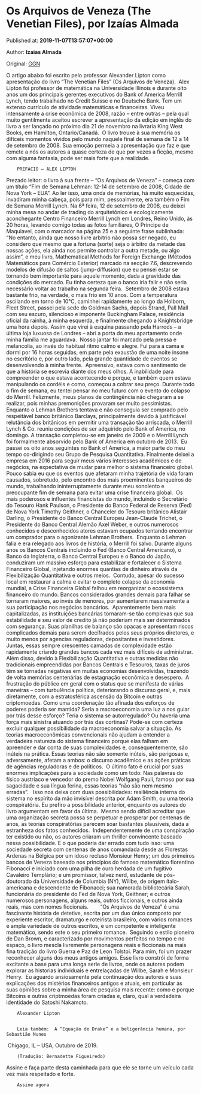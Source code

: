 
# Os Arquivos de Veneza (The Venetian Files), por Izaías Almada

Published at: **2019-11-07T13:57:07+00:00**

Author: **Izaias Almada**

Original: [GGN](https://jornalggn.com.br/cronica/os-arquivos-de-veneza-the-venetian-files-por-izaias-almada-2/)

O artigo abaixo foi escrito pelo professor Alexander Lipton como apresentação do livro “The Venetian Files” (Os Arquivos de Veneza). 
Alex Lipton foi professor de matemática na Universidade Illinois e durante oito anos um dos principais gerentes executivos do Bank of America Merrill Lynch, tendo trabalhado no Credit Suisse e no Deutsche Bank. Tem um extenso currículo de atividade matemáticas e financeiras. Viveu intensamente a crise econômica de 2008, razão – entre outras – pela qual muito gentilmente aceitou escrever a apresentação da edição em inglês do livro a ser lançado no próximo dia 21 de novembro na livraria King West Books, em Hamilton, Ontario/Canadá. 
O livro trouxe à sua memória os difíceis momentos vividos pelo mundo naquele final de semana de 12 a 14 de setembro de 2008. Sua emoção permeia a apresentação que faz e que remete a nós os autores a quase certeza de que por vezes a ficção, mesmo com alguma fantasia, pode ser mais forte que a realidade.

        PREFÁCIO – ALEX LIPTON
      
Prezado leitor: o livro à sua frente – “Os Arquivos de Veneza” – começa com um título “Fim de Semana Lehman: 12-14 de setembro de 2008, Cidade de Nova York – EUA”. Ao ler isso, uma onda de memórias, há muito esquecidas, invadiram minha cabeça, pois para mim, pessoalmente, era também o Fim de Semana Merrill Lynch.
Na 6ª feira, 12 de setembro de 2008, eu deixei minha mesa no andar de trading do arquitetônico e ecologicamente aconchegante Centro Financeiro Merrill Lynch em Londres, Reino Unido, às 20 horas, levando comigo todas as fotos familiares, O Príncipe de Maquiavel, com o marcador na página 25 e a seguinte frase sublinhada: “No entanto, ainda que nosso livre arbítrio não possa ser negado, eu considero que mesmo que a fortuna (sorte) seja o árbitro da metade das nossas ações, ela ainda nos permite controlar a outra metade, ou algo assim”, e meu livro, Mathematical Methods for Foreign Exchange (Métodos Matemáticos para Comércio Exterior) marcado na secção 7.6, descrevendo modelos de difusão de saltos (jump-diffusion) que eu pensei estar se tornando bem importante para aquele momento, dada a gravidade das condições do mercado. Eu tinha certeza que o banco iria falir e não seria necessário voltar ao trabalho na segunda feira. 
Setembro de 2008 estava bastante frio, na verdade, o mais frio em 10 anos. Com a temperatura oscilando em torno de 10°C, caminhei rapidamente ao longo da Holborn, Fleet Street, passei pela sede do Goldman Sachs, depois Strand, Pall Mall com seu escuro, silencioso e imponente Buckingham Palace, residência oficial da rainha, à minha esquerda, e finalmente chegando a Knightsbridge uma hora depois.
Assim que virei à esquina passando pela Harrods – a última loja luxuosa de Londres – abri a porta do meu apartamento onde minha família me aguardava.  Nosso jantar foi marcado pela pressa e melancolia, ao invés do habitual ritmo calmo e alegre. Fui para a cama e dormi por 16 horas seguidas, em parte pela exaustão de uma noite insone no escritório e, por outro lado, pela grande quantidade de eventos se desenvolvendo à minha frente. 
Apreensivo, estava com o sentimento de que a história se escrevia diante dos meus olhos. A inabilidade para compreender o que estava acontecendo e porque, e também quem estava manipulando os cordéis e como, começou a cobrar seu preço.
Durante todo o fim de semana, eu tentei pensar no meu futuro com o evento do colapso do Merrill. Felizmente, meus planos de contingência não chegaram a se realizar, pois minhas premonições provaram ser muito pessimistas. 
Enquanto o Lehman Brothers tentava e não conseguia ser comprado pelo respeitável banco britânico Barclays, principalmente devido à justificável relutância dos britânicos em permitir uma transação tão arriscada, o Merrill Lynch & Co. reuniu condições de ser adquirido pelo Bank of America, no domingo. A transação completou-se em janeiro de 2009 e o Merrill Lynch foi formalmente absorvido pelo Bank of America em outubro de 2013. 
Eu passei os oito anos seguintes no Bank of America, a maior parte do meu tempo co-dirigindo seu Grupo de Pesquisa Quantitativa. Finalmente deixei a empresa em 2016 para seguir meus vários interesses acadêmicos e de negócios, na expectativa de mudar para melhor o sistema financeiro global.
Pouco sabia eu que os eventos que afetaram minha trajetória de vida foram causados, sobretudo, pelo encontro dos mais proeminentes banqueiros do mundo, trabalhando ininterruptamente durante meu sonolento e preocupante fim de semana para evitar uma crise financeira global. 
Os mais poderosos e influentes financistas do mundo, incluindo o Secretário do Tesouro Hank Paulson, o Presidente do Banco Federal de Reserva (Fed) de Nova York Timothy Geithner, o Chanceler do Tesouro britânico Alistair Darling, o Presidente do Banco Central Europeu Jean-Claude Trichet, o Presidente do Banco Central Alemão Axel Weber, e outros numerosos conhecidos e desconhecidos atores estavam ocupados tentando encontrar um comprador para o agonizante Lehman Brothers. 
Enquanto o Lehman falia e era relegado aos livros de história, o Merrill foi salvo. Durante alguns anos os Bancos Centrais incluindo o Fed (Banco Central Americano), o Banco da Inglaterra, o Banco Central Europeu e o Banco do Japão, conduziram um massivo esforço para estabilizar e fortalecer o Sistema Financeiro Global, injetando enormes quantias de dinheiro através da Flexibilização Quantitativa e outros meios. 
Contudo, apesar do sucesso local em restaurar a calma e evitar o completo colapso da economia mundial, a Crise Financeira Global falhou em reorganizar o ecossistema financeiro do mundo. Bancos considerados grandes demais para falhar se tornaram maiores, ao invés de menores, por aumentarem massivamente a sua participação nos negócios bancários. 
Aparentemente bem mais capitalizadas, as instituições bancárias tornaram-se tão complexas que sua estabilidade e seu valor de credito já não poderiam mais ser determinados com segurança. Suas planilhas de balanço são opacas e apresentam riscos complicados demais para serem decifrados pelos seus próprios diretores, e muito menos por agencias reguladoras, depositantes e investidores. 
Juntas, essas sempre crescentes camadas de complexidade estão rapidamente criando grandes bancos cada vez mais difíceis de administrar. Além disso, devido à Flexibilização Quantitativa e outras medidas não tradicionais empreendidas por Bancos Centrais e Tesouros, taxas de juros têm se tornadas negativas em muitas economias desenvolvidas, trazendo de volta memórias centenárias de estagnação econômica e desespero. 
A frustração do público em geral com o status quo se manifesta de várias maneiras – com turbulência política, deteriorando o discurso geral, e, mais diretamente, com a estratosférica ascensão da Bitcoin e outras criptomoedas.
Como uma coordenação tão afinada dos esforços de poderes poderia ser mantida? Seria a macroeconomia uma luz a nos guiar por trás desse esforço? Teria o sistema se autorregulado? Ou haveria uma força mais sinistra atuando por trás das cortinas?
Pode-se com certeza excluir qualquer possibilidade da macroeconomia salvar a situação. As teorias macroeconômicas convencionais não ajudam a entender a verdadeira natureza do sistema financeiro porque elas falham em apreender e dar conta de suas complexidades e, consequentemente, são inúteis na prática. Essas teorias não são somente inúteis, são perigosas e, adversamente, afetam a ambos: o discurso acadêmico e as ações práticas de agências reguladoras e de políticos. 
O último fato é crucial por suas enormes implicações para a sociedade como um todo: Nas palavras do físico austríaco e vencedor do premo Nobel Wolfgang Pauli, famoso por sua sagacidade e sua língua ferina, essas teorias “não são nem mesmo erradas”.  
Isso nos deixa com duas possibilidades: resiliência interna do sistema no espírito da mão invisível descrita por Adam Smith, ou uma teoria conspiratória. Eu prefiro a possibilidade anterior, enquanto os autores do livro argumentam em favor da última. 
Mesmo sendo difícil acreditar que uma organização secreta possa se perpetuar e prosperar por centenas de anos, as teorias conspiratórias parecem soar bastantes plausíveis, dada a estranheza dos fatos conhecidos. 
Independentemente de uma conspiração ter existido ou não, os autores criaram um thriller convincente baseado nessa possibilidade. E o que poderia dar errado com tudo isso: uma sociedade secreta com centenas de anos comandada desde as Florestas Ardenas na Bélgica por um idoso recluso Monsieur Henry; um dos primeiros bancos de Veneza baseado nos princípios do famoso matemático florentino Fibonacci e iniciado com uma pilha de ouro herdada de um fugitivo Cavaleiro Templário; e um promissor, talvez nerd, estudante de pós-doutorado da Universidade de Columbia (NY), Willbe, de origem ítalo-americana e descendente de Fibonacci; sua namorada bibliotecária Sarah, funcionária do presidente do Fed de Nova York, Geithner; e outros numerosos personagens, alguns reais, outros ficcionais, e outros ainda reais, mas com nomes ficcionais.       
“Os Arquivos de Veneza” é uma fascinante história de detetive, escrita por um duo único composto por experiente escritor, dramaturgo e roteirista brasileiro, com vários romances e ampla variedade de outros escritos, e um competente e inteligente matemático, sendo este o seu primeiro romance. 
Seguindo o estilo pioneiro de Dan Brown, e caracterizado por movimentos perfeitos no tempo e no espaço, o livro mescla livremente personagens reais e ficcionais na mais fina tradição do livro Guerra e Paz de Leon Tolstoi. Para mim, foi um prazer reconhecer alguns dos meus antigos amigos.
Esse livro constrói de forma excitante a base para uma longa serie de livros, onde os autores podem explorar as historias individuais e entrelaçadas de Willbe, Sarah e Monsieur Henry. 
Eu aguardo ansiosamente pela continuação dos autores e suas explicações dos mistérios financeiros antigos e atuais, em particular as suas opiniões sobre a minha área de pesquisa mais recente: como e porque Bitcoins e outras criptmoedas foram criadas e, claro, qual a verdadeira identidade do Satoshi Nakamoto. 

        Alexander Lipton 
      

        Leia também:  A “Equação de Drake” e a beligerância humana, por Sebastião Nunes
      
 Chigago, IL – USA, Outubro de 2019.     

        (Tradução: Bernadette Figueiredo)         
      
Assine e faça parte desta caminhada para que ele se torne um veículo cada vez mais respeitado e forte.

        Assine agora
      

